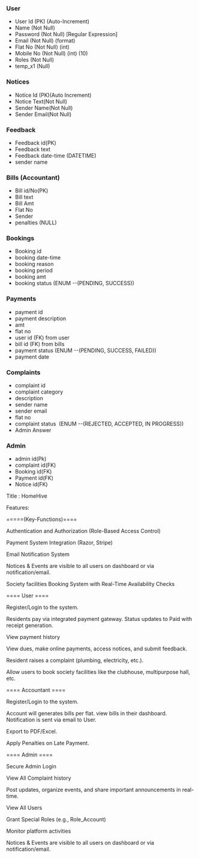 

### User

* User Id (PK) (Auto-Increment)
* Name (Not Null) 
* Password (Not Null) \[Regular Expression]
* Email (Not Null) (format)
* Flat No (Not Null) (int)
* Mobile No (Not Null) (int) (10)
* Roles (Not Null)
* temp\_x1 (Null)





### Notices

* Notice Id (PK)(Auto Increment)
* Notice Text(Not Null)
* Sender Name(Not Null)
* Sender Email(Not Null)



### Feedback

* Feedback id(PK)
* Feedback text
* Feedback date-time (DATETIME)
* sender name





### Bills (Accountant)

* Bill id/No(PK)
* Bill text
* Bill Amt
* Flat No
* Sender
* penalties (NULL)



### Bookings

* Booking id
* booking date-time
* booking reason
* booking period
* booking amt
* booking status (ENUM --(PENDING, SUCCESS))





### Payments

* payment id
* payment description
* amt
* flat no
* user id (FK) from user
* bill id (FK) from bills
* payment status (ENUM --(PENDING, SUCCESS, FAILED))
* payment date





### Complaints

* complaint id
* complaint category
* description
* sender name
* sender email
* flat no
* complaint status  (ENUM --(REJECTED, ACCEPTED, IN PROGRESS))
* Admin Answer





### Admin

* admin id(Pk)
* complaint id(FK)
* Booking id(FK)
* Payment id(FK)
* Notice id(FK)











Title : HomeHive



Features:

=====(Key-Functions)====

Authentication and Authorization (Role-Based Access Control)

Payment System Integration (Razor, Stripe)

Email Notification System

Notices \& Events are visible to all users on dashboard or via notification/email.

Society facilities Booking System with Real-Time Availability Checks





==== User ====

Register/Login to the system.

Residents pay via integrated payment gateway. Status updates to Paid with receipt generation.

View payment history

View dues, make online payments, access notices, and submit feedback.

Resident raises a complaint (plumbing, electricity, etc.).

Allow users to book society facilities like the clubhouse, multipurpose hall, etc.





==== Accountant ====

Register/Login to the system.

Account will generates bills per flat. view bills in their dashboard. Notification is sent via email to User.

Export to PDF/Excel.

Apply Penalties on Late Payment.





==== Admin ====

Secure Admin Login

View All Complaint history

Post updates, organize events, and share important announcements in real-time.

View All Users

Grant Special Roles (e.g., Role\_Account)

Monitor platform activities

Notices \& Events are visible to all users on dashboard or via notification/email.





